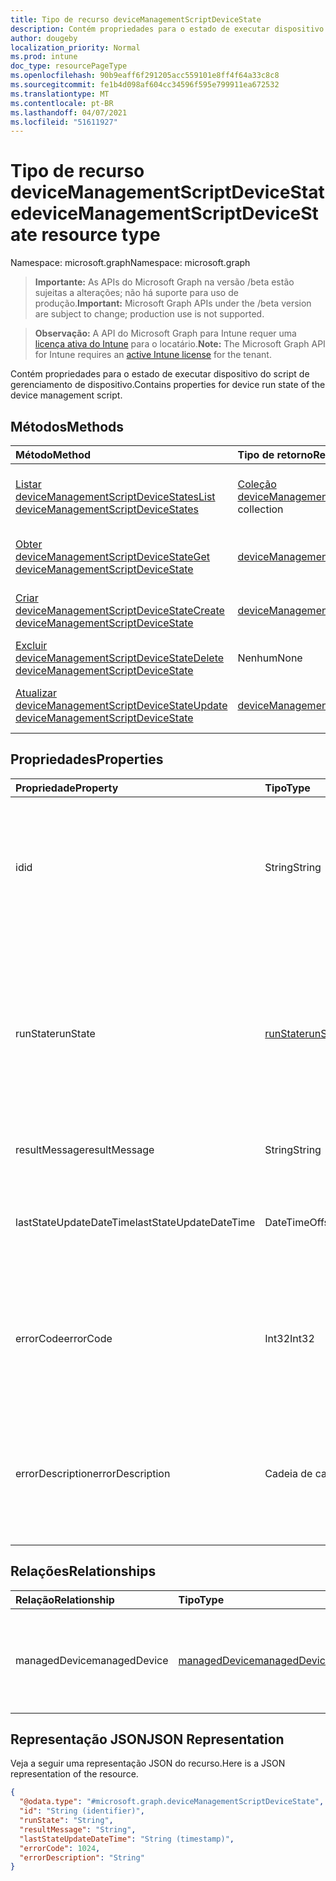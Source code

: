 ```yaml
---
title: Tipo de recurso deviceManagementScriptDeviceState
description: Contém propriedades para o estado de executar dispositivo do script de gerenciamento de dispositivo.
author: dougeby
localization_priority: Normal
ms.prod: intune
doc_type: resourcePageType
ms.openlocfilehash: 90b9eaff6f291205acc559101e8ff4f64a33c8c8
ms.sourcegitcommit: fe1b4d098af604cc34596f595e799911ea672532
ms.translationtype: MT
ms.contentlocale: pt-BR
ms.lasthandoff: 04/07/2021
ms.locfileid: "51611927"
---
```

# <a name="devicemanagementscriptdevicestate-resource-type"></a><span data-ttu-id="fa378-103">Tipo de recurso deviceManagementScriptDeviceState</span><span class="sxs-lookup"><span data-stu-id="fa378-103">deviceManagementScriptDeviceState resource type</span></span>

<span data-ttu-id="fa378-104">Namespace: microsoft.graph</span><span class="sxs-lookup"><span data-stu-id="fa378-104">Namespace: microsoft.graph</span></span>

> <span data-ttu-id="fa378-105">**Importante:** As APIs do Microsoft Graph na versão /beta estão sujeitas a alterações; não há suporte para uso de produção.</span><span class="sxs-lookup"><span data-stu-id="fa378-105">**Important:** Microsoft Graph APIs under the /beta version are subject to change; production use is not supported.</span></span>

> <span data-ttu-id="fa378-106">**Observação:** A API do Microsoft Graph para Intune requer uma [licença ativa do Intune](https://go.microsoft.com/fwlink/?linkid=839381) para o locatário.</span><span class="sxs-lookup"><span data-stu-id="fa378-106">**Note:** The Microsoft Graph API for Intune requires an [active Intune license](https://go.microsoft.com/fwlink/?linkid=839381) for the tenant.</span></span>

<span data-ttu-id="fa378-107">Contém propriedades para o estado de executar dispositivo do script de gerenciamento de dispositivo.</span><span class="sxs-lookup"><span data-stu-id="fa378-107">Contains properties for device run state of the device management script.</span></span>

## <a name="methods"></a><span data-ttu-id="fa378-108">Métodos</span><span class="sxs-lookup"><span data-stu-id="fa378-108">Methods</span></span>
|<span data-ttu-id="fa378-109">Método</span><span class="sxs-lookup"><span data-stu-id="fa378-109">Method</span></span>|<span data-ttu-id="fa378-110">Tipo de retorno</span><span class="sxs-lookup"><span data-stu-id="fa378-110">Return Type</span></span>|<span data-ttu-id="fa378-111">Descrição</span><span class="sxs-lookup"><span data-stu-id="fa378-111">Description</span></span>|
|:---|:---|:---|
|[<span data-ttu-id="fa378-112">Listar deviceManagementScriptDeviceStates</span><span class="sxs-lookup"><span data-stu-id="fa378-112">List deviceManagementScriptDeviceStates</span></span>](../api/intune-devices-devicemanagementscriptdevicestate-list.md)|<span data-ttu-id="fa378-113">[Coleção deviceManagementScriptDeviceState](../resources/intune-devices-devicemanagementscriptdevicestate.md)</span><span class="sxs-lookup"><span data-stu-id="fa378-113">[deviceManagementScriptDeviceState](../resources/intune-devices-devicemanagementscriptdevicestate.md) collection</span></span>|<span data-ttu-id="fa378-114">Listar propriedades e relações dos [objetos deviceManagementScriptDeviceState.](../resources/intune-devices-devicemanagementscriptdevicestate.md)</span><span class="sxs-lookup"><span data-stu-id="fa378-114">List properties and relationships of the [deviceManagementScriptDeviceState](../resources/intune-devices-devicemanagementscriptdevicestate.md) objects.</span></span>|
|[<span data-ttu-id="fa378-115">Obter deviceManagementScriptDeviceState</span><span class="sxs-lookup"><span data-stu-id="fa378-115">Get deviceManagementScriptDeviceState</span></span>](../api/intune-devices-devicemanagementscriptdevicestate-get.md)|[<span data-ttu-id="fa378-116">deviceManagementScriptDeviceState</span><span class="sxs-lookup"><span data-stu-id="fa378-116">deviceManagementScriptDeviceState</span></span>](../resources/intune-devices-devicemanagementscriptdevicestate.md)|<span data-ttu-id="fa378-117">Leia propriedades e relações do [objeto deviceManagementScriptDeviceState.](../resources/intune-devices-devicemanagementscriptdevicestate.md)</span><span class="sxs-lookup"><span data-stu-id="fa378-117">Read properties and relationships of the [deviceManagementScriptDeviceState](../resources/intune-devices-devicemanagementscriptdevicestate.md) object.</span></span>|
|[<span data-ttu-id="fa378-118">Criar deviceManagementScriptDeviceState</span><span class="sxs-lookup"><span data-stu-id="fa378-118">Create deviceManagementScriptDeviceState</span></span>](../api/intune-devices-devicemanagementscriptdevicestate-create.md)|[<span data-ttu-id="fa378-119">deviceManagementScriptDeviceState</span><span class="sxs-lookup"><span data-stu-id="fa378-119">deviceManagementScriptDeviceState</span></span>](../resources/intune-devices-devicemanagementscriptdevicestate.md)|<span data-ttu-id="fa378-120">Crie um novo [objeto deviceManagementScriptDeviceState.](../resources/intune-devices-devicemanagementscriptdevicestate.md)</span><span class="sxs-lookup"><span data-stu-id="fa378-120">Create a new [deviceManagementScriptDeviceState](../resources/intune-devices-devicemanagementscriptdevicestate.md) object.</span></span>|
|[<span data-ttu-id="fa378-121">Excluir deviceManagementScriptDeviceState</span><span class="sxs-lookup"><span data-stu-id="fa378-121">Delete deviceManagementScriptDeviceState</span></span>](../api/intune-devices-devicemanagementscriptdevicestate-delete.md)|<span data-ttu-id="fa378-122">Nenhum</span><span class="sxs-lookup"><span data-stu-id="fa378-122">None</span></span>|<span data-ttu-id="fa378-123">Exclui um [deviceManagementScriptDeviceState](../resources/intune-devices-devicemanagementscriptdevicestate.md).</span><span class="sxs-lookup"><span data-stu-id="fa378-123">Deletes a [deviceManagementScriptDeviceState](../resources/intune-devices-devicemanagementscriptdevicestate.md).</span></span>|
|[<span data-ttu-id="fa378-124">Atualizar deviceManagementScriptDeviceState</span><span class="sxs-lookup"><span data-stu-id="fa378-124">Update deviceManagementScriptDeviceState</span></span>](../api/intune-devices-devicemanagementscriptdevicestate-update.md)|[<span data-ttu-id="fa378-125">deviceManagementScriptDeviceState</span><span class="sxs-lookup"><span data-stu-id="fa378-125">deviceManagementScriptDeviceState</span></span>](../resources/intune-devices-devicemanagementscriptdevicestate.md)|<span data-ttu-id="fa378-126">Atualize as propriedades de [um objeto deviceManagementScriptDeviceState.](../resources/intune-devices-devicemanagementscriptdevicestate.md)</span><span class="sxs-lookup"><span data-stu-id="fa378-126">Update the properties of a [deviceManagementScriptDeviceState](../resources/intune-devices-devicemanagementscriptdevicestate.md) object.</span></span>|

## <a name="properties"></a><span data-ttu-id="fa378-127">Propriedades</span><span class="sxs-lookup"><span data-stu-id="fa378-127">Properties</span></span>
|<span data-ttu-id="fa378-128">Propriedade</span><span class="sxs-lookup"><span data-stu-id="fa378-128">Property</span></span>|<span data-ttu-id="fa378-129">Tipo</span><span class="sxs-lookup"><span data-stu-id="fa378-129">Type</span></span>|<span data-ttu-id="fa378-130">Descrição</span><span class="sxs-lookup"><span data-stu-id="fa378-130">Description</span></span>|
|:---|:---|:---|
|<span data-ttu-id="fa378-131">id</span><span class="sxs-lookup"><span data-stu-id="fa378-131">id</span></span>|<span data-ttu-id="fa378-132">String</span><span class="sxs-lookup"><span data-stu-id="fa378-132">String</span></span>|<span data-ttu-id="fa378-133">Chave da entidade de estado do dispositivo de script de gerenciamento de dispositivo.</span><span class="sxs-lookup"><span data-stu-id="fa378-133">Key of the device management script device state entity.</span></span> <span data-ttu-id="fa378-134">Essa propriedade é somente leitura.</span><span class="sxs-lookup"><span data-stu-id="fa378-134">This property is read-only.</span></span>|
|<span data-ttu-id="fa378-135">runState</span><span class="sxs-lookup"><span data-stu-id="fa378-135">runState</span></span>|[<span data-ttu-id="fa378-136">runState</span><span class="sxs-lookup"><span data-stu-id="fa378-136">runState</span></span>](../resources/intune-devices-runstate.md)|<span data-ttu-id="fa378-137">Estado da última versão do script de gerenciamento de dispositivos.</span><span class="sxs-lookup"><span data-stu-id="fa378-137">State of latest run of the device management script.</span></span> <span data-ttu-id="fa378-138">Os possíveis valores são: `unknown`, `success`, `fail`, `scriptError`, `pending`, `notApplicable`.</span><span class="sxs-lookup"><span data-stu-id="fa378-138">Possible values are: `unknown`, `success`, `fail`, `scriptError`, `pending`, `notApplicable`.</span></span>|
|<span data-ttu-id="fa378-139">resultMessage</span><span class="sxs-lookup"><span data-stu-id="fa378-139">resultMessage</span></span>|<span data-ttu-id="fa378-140">String</span><span class="sxs-lookup"><span data-stu-id="fa378-140">String</span></span>|<span data-ttu-id="fa378-141">Detalhes da saída de execução.</span><span class="sxs-lookup"><span data-stu-id="fa378-141">Details of execution output.</span></span>|
|<span data-ttu-id="fa378-142">lastStateUpdateDateTime</span><span class="sxs-lookup"><span data-stu-id="fa378-142">lastStateUpdateDateTime</span></span>|<span data-ttu-id="fa378-143">DateTimeOffset</span><span class="sxs-lookup"><span data-stu-id="fa378-143">DateTimeOffset</span></span>|<span data-ttu-id="fa378-144">Última hora em que o script de gerenciamento de dispositivos é executado.</span><span class="sxs-lookup"><span data-stu-id="fa378-144">Latest time the device management script executes.</span></span>|
|<span data-ttu-id="fa378-145">errorCode</span><span class="sxs-lookup"><span data-stu-id="fa378-145">errorCode</span></span>|<span data-ttu-id="fa378-146">Int32</span><span class="sxs-lookup"><span data-stu-id="fa378-146">Int32</span></span>|<span data-ttu-id="fa378-147">Código de erro correspondente à execução errônea do script de gerenciamento de dispositivo.</span><span class="sxs-lookup"><span data-stu-id="fa378-147">Error code corresponding to erroneous execution of the device management script.</span></span>|
|<span data-ttu-id="fa378-148">errorDescription</span><span class="sxs-lookup"><span data-stu-id="fa378-148">errorDescription</span></span>|<span data-ttu-id="fa378-149">Cadeia de caracteres</span><span class="sxs-lookup"><span data-stu-id="fa378-149">String</span></span>|<span data-ttu-id="fa378-150">Descrição de erro correspondente à execução errônea do script de gerenciamento de dispositivo.</span><span class="sxs-lookup"><span data-stu-id="fa378-150">Error description corresponding to erroneous execution of the device management script.</span></span>|

## <a name="relationships"></a><span data-ttu-id="fa378-151">Relações</span><span class="sxs-lookup"><span data-stu-id="fa378-151">Relationships</span></span>
|<span data-ttu-id="fa378-152">Relação</span><span class="sxs-lookup"><span data-stu-id="fa378-152">Relationship</span></span>|<span data-ttu-id="fa378-153">Tipo</span><span class="sxs-lookup"><span data-stu-id="fa378-153">Type</span></span>|<span data-ttu-id="fa378-154">Descrição</span><span class="sxs-lookup"><span data-stu-id="fa378-154">Description</span></span>|
|:---|:---|:---|
|<span data-ttu-id="fa378-155">managedDevice</span><span class="sxs-lookup"><span data-stu-id="fa378-155">managedDevice</span></span>|[<span data-ttu-id="fa378-156">managedDevice</span><span class="sxs-lookup"><span data-stu-id="fa378-156">managedDevice</span></span>](../resources/intune-devices-manageddevice.md)|<span data-ttu-id="fa378-157">Os dispositivos gerenciados que executam o script de gerenciamento de dispositivos.</span><span class="sxs-lookup"><span data-stu-id="fa378-157">The managed devices that executes the device management script.</span></span>|

## <a name="json-representation"></a><span data-ttu-id="fa378-158">Representação JSON</span><span class="sxs-lookup"><span data-stu-id="fa378-158">JSON Representation</span></span>
<span data-ttu-id="fa378-159">Veja a seguir uma representação JSON do recurso.</span><span class="sxs-lookup"><span data-stu-id="fa378-159">Here is a JSON representation of the resource.</span></span>
<!-- {
  "blockType": "resource",
  "keyProperty": "id",
  "@odata.type": "microsoft.graph.deviceManagementScriptDeviceState"
}
-->
``` json
{
  "@odata.type": "#microsoft.graph.deviceManagementScriptDeviceState",
  "id": "String (identifier)",
  "runState": "String",
  "resultMessage": "String",
  "lastStateUpdateDateTime": "String (timestamp)",
  "errorCode": 1024,
  "errorDescription": "String"
}
```




